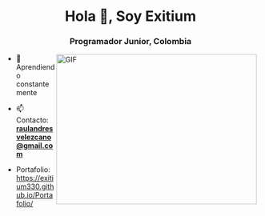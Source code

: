 <h1 align="center">Hola 👋, Soy Exitium 
<h3 align="center">Programador Junior, Colombia</h3>


  <img align="right" top="500" height="300" width="400" alt="GIF" src="https://media.giphy.com/media/SWoSkN6DxTszqIKEqv/giphy.gif">
</a>

- 🌱 Aprendiendo constantemente
   

- 📫 Contacto:  **raulandresvelezcano@gmail.com**

- Portafolio: https://exitium330.github.io/Portafolio/

<br/>

<p align="center">



</p>


